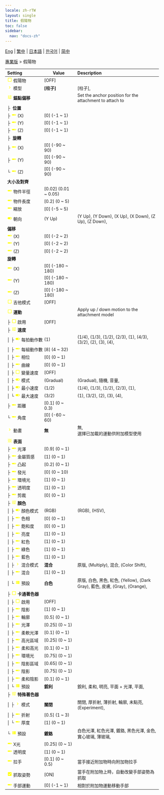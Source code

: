 ```yaml
---
locale: zh-rTW
layout: single
title: 假陽物
toc: false
sidebar:
  nav: "docs-zh"
---
```

[Eng](/dancexr/menu/2025.4/actor/dildo) | [繁中](/tw/dancexr/menu/2025.4/actor/dildo) | [日本語](/jp/dancexr/menu/2025.4/actor/dildo) | [한국어](/kr/dancexr/menu/2025.4/actor/dildo) | [简中](/zh/dancexr/menu/2025.4/actor/dildo)

[專業版](../menu#專業版) > 假陽物



| Setting | Value | Description |
| :--- | --- | :--- |
|<nobr>![check_off icon](/images/icon/ic_check_off.png) 假陽物</nobr>| [OFF] | 
|<nobr>![chevron icon](/images/icon/ic_chevron.png) 模型</nobr>| **[柱子]** | [柱子],  |
|<nobr>![tune icon](/images/icon/ic_tune.png) <b>錨點偏移</b></nobr>| | Set the anchor position for the attachment to attach to
|<nobr>├&nbsp; <b>位置</b></nobr>|| 
|<nobr>├&nbsp;![slider icon](/images/icon/ic_slider.png) (X)</nobr>| [0] (-1 ~ 1) | 
|<nobr>├&nbsp;![slider icon](/images/icon/ic_slider.png) (Y)</nobr>| [0] (-1 ~ 1) | 
|<nobr>├&nbsp;![slider icon](/images/icon/ic_slider.png) (Z)</nobr>| [0] (-1 ~ 1) | 
|<nobr>├&nbsp; <b>旋轉</b></nobr>|| 
|<nobr>├&nbsp;![slider icon](/images/icon/ic_slider.png) (X)</nobr>| [0] (-90 ~ 90) | 
|<nobr>├&nbsp;![slider icon](/images/icon/ic_slider.png) (Y)</nobr>| [0] (-90 ~ 90) | 
|<nobr>└&nbsp;![slider icon](/images/icon/ic_slider.png) (Z)</nobr>| [0] (-90 ~ 90) | 
|<nobr> <b>大小及對齊</b></nobr>|| 
|<nobr>![slider icon](/images/icon/ic_slider.png) 物件半徑</nobr>| [0.02] (0.01 ~ 0.05) | 
|<nobr>![slider icon](/images/icon/ic_slider.png) 物件長度</nobr>| [0.2] (0 ~ 5) | 
|<nobr>![slider icon](/images/icon/ic_slider.png) 縮放</nobr>| [0] (-5 ~ 5) | 
|<nobr>![toggle_on icon](/images/icon/ic_toggle_on.png) 朝向</nobr>| (Y Up) | (Y Up), (Y Down), (X Up), (X Down), (Z Up), (Z Down), 
|<nobr> <b>偏移</b></nobr>|| 
|<nobr>![slider icon](/images/icon/ic_slider.png) (X)</nobr>| [0] (-2 ~ 2) | 
|<nobr>![slider icon](/images/icon/ic_slider.png) (Y)</nobr>| [0] (-2 ~ 2) | 
|<nobr>![slider icon](/images/icon/ic_slider.png) (Z)</nobr>| [0] (-2 ~ 2) | 
|<nobr> <b>旋轉</b></nobr>|| 
|<nobr>![slider icon](/images/icon/ic_slider.png) (X)</nobr>| [0] (-180 ~ 180) | 
|<nobr>![slider icon](/images/icon/ic_slider.png) (Y)</nobr>| [0] (-180 ~ 180) | 
|<nobr>![slider icon](/images/icon/ic_slider.png) (Z)</nobr>| [0] (-180 ~ 180) | 
|<nobr>![check_off icon](/images/icon/ic_check_off.png) 吉他模式</nobr>| [OFF] | 
|<nobr>![check_off icon](/images/icon/ic_check_off.png) <b>運動</b></nobr>| | Apply up / down motion to the attachment model
|<nobr>├&nbsp;![check_off icon](/images/icon/ic_check_off.png) 啟用</nobr>| [OFF] | 
|<nobr>├&nbsp;![tune icon](/images/icon/ic_tune.png) <b>速度</b></nobr>| | 
|<nobr>│&nbsp;├&nbsp;![toggle_on icon](/images/icon/ic_toggle_on.png) 每拍動作數</nobr>| (1) | (1/4), (1/3), (1/2), (2/3), (1), (4/3), (3/2), (2), (3), (4), 
|<nobr>│&nbsp;├&nbsp;![slider icon](/images/icon/ic_slider.png) 每組動作數</nobr>| [8] (4 ~ 32) | 
|<nobr>│&nbsp;├&nbsp;![slider icon](/images/icon/ic_slider.png) 相位</nobr>| [0] (0 ~ 1) | 
|<nobr>│&nbsp;├&nbsp;![slider icon](/images/icon/ic_slider.png) 曲線</nobr>| [0] (0 ~ 1) | 
|<nobr>│&nbsp;├&nbsp;![check_off icon](/images/icon/ic_check_off.png) 變量速度</nobr>| [OFF] | 
|<nobr>│&nbsp;├&nbsp;![toggle_on icon](/images/icon/ic_toggle_on.png) 模式</nobr>| (Gradual) | (Gradual), 隨機, 音量, 
|<nobr>│&nbsp;├&nbsp;![toggle_on icon](/images/icon/ic_toggle_on.png) 最小速度</nobr>| (1/2) | (1/4), (1/3), (1/2), (2/3), (1), 
|<nobr>│&nbsp;└&nbsp;![toggle_on icon](/images/icon/ic_toggle_on.png) 最大速度</nobr>| (3/2) | (1), (3/2), (2), (3), (4), 
|<nobr>├&nbsp;![slider icon](/images/icon/ic_slider.png) 距離</nobr>| [0.1] (0 ~ 0.3) | 
|<nobr>└&nbsp;![slider icon](/images/icon/ic_slider.png) 角度</nobr>| [0] (-60 ~ 60) | 
|<nobr>![chevron icon](/images/icon/ic_chevron.png) 動畫</nobr>| **無** | 無, <br/>選擇已加載的運動供附加模型使用 |
|<nobr>![texture icon](/images/icon/ic_texture.png) <b>表面</b></nobr>| | 
|<nobr>├&nbsp;![slider icon](/images/icon/ic_slider.png) 光澤</nobr>| [0.9] (0 ~ 1) | 
|<nobr>├&nbsp;![slider icon](/images/icon/ic_slider.png) 金屬質感</nobr>| [1] (0 ~ 1) | 
|<nobr>├&nbsp;![slider icon](/images/icon/ic_slider.png) 凸起</nobr>| [0.2] (0 ~ 1) | 
|<nobr>├&nbsp;![slider icon](/images/icon/ic_slider.png) 發光</nobr>| [0] (0 ~ 10) | 
|<nobr>├&nbsp;![slider icon](/images/icon/ic_slider.png) 環境光</nobr>| [1] (0 ~ 1) | 
|<nobr>├&nbsp;![slider icon](/images/icon/ic_slider.png) 透明度</nobr>| [1] (0 ~ 1) | 
|<nobr>├&nbsp;![slider icon](/images/icon/ic_slider.png) 剪裁</nobr>| [0] (0 ~ 1) | 
|<nobr>├&nbsp;![tune icon](/images/icon/ic_tune.png) <b>顏色</b></nobr>| | 
|<nobr>│&nbsp;├&nbsp;![toggle_on icon](/images/icon/ic_toggle_on.png) 顏色模式</nobr>| (RGB) | (RGB), (HSV), 
|<nobr>│&nbsp;├&nbsp;![slider icon](/images/icon/ic_slider.png) 色相</nobr>| [0] (0 ~ 1) | 
|<nobr>│&nbsp;├&nbsp;![slider icon](/images/icon/ic_slider.png) 飽和度</nobr>| [0] (0 ~ 1) | 
|<nobr>│&nbsp;├&nbsp;![slider icon](/images/icon/ic_slider.png) 亮度</nobr>| [1] (0 ~ 1) | 
|<nobr>│&nbsp;├&nbsp;![slider icon](/images/icon/ic_slider.png) 紅色</nobr>| [1] (0 ~ 1) | 
|<nobr>│&nbsp;├&nbsp;![slider icon](/images/icon/ic_slider.png) 綠色</nobr>| [1] (0 ~ 1) | 
|<nobr>│&nbsp;├&nbsp;![slider icon](/images/icon/ic_slider.png) 藍色</nobr>| [1] (0 ~ 1) | 
|<nobr>│&nbsp;├&nbsp;![chevron icon](/images/icon/ic_chevron.png) 混合模式</nobr>| **混合** | 原版, (Multiply), 混合, (Color Shift),  |
|<nobr>│&nbsp;├&nbsp;![slider icon](/images/icon/ic_slider.png) 混合</nobr>| [1] (0 ~ 1) | 
|<nobr>│&nbsp;└&nbsp;![list icon](/images/icon/ic_list.png) 預設</nobr>| **白色** | 原版, 白色, 黑色, 紅色, (Yellow), (Dark Gray), 藍色, 皮膚, (Gray), (Orange),  |
|<nobr>├&nbsp;![check_off icon](/images/icon/ic_check_off.png) <b>卡通著色器</b></nobr>| | 
|<nobr>│&nbsp;├&nbsp;![check_off icon](/images/icon/ic_check_off.png) 啟用</nobr>| [OFF] | 
|<nobr>│&nbsp;├&nbsp;![slider icon](/images/icon/ic_slider.png) 陰影</nobr>| [1] (0 ~ 1) | 
|<nobr>│&nbsp;├&nbsp;![slider icon](/images/icon/ic_slider.png) 輪廓</nobr>| [0.5] (0 ~ 1) | 
|<nobr>│&nbsp;├&nbsp;![slider icon](/images/icon/ic_slider.png) 光澤</nobr>| [0.25] (0 ~ 1) | 
|<nobr>│&nbsp;├&nbsp;![slider icon](/images/icon/ic_slider.png) 柔軟光澤</nobr>| [0.1] (0 ~ 1) | 
|<nobr>│&nbsp;├&nbsp;![slider icon](/images/icon/ic_slider.png) 高光區域</nobr>| [0.25] (0 ~ 1) | 
|<nobr>│&nbsp;├&nbsp;![slider icon](/images/icon/ic_slider.png) 柔和高光</nobr>| [0.1] (0 ~ 1) | 
|<nobr>│&nbsp;├&nbsp;![slider icon](/images/icon/ic_slider.png) 環境光</nobr>| [0.75] (0 ~ 1) | 
|<nobr>│&nbsp;├&nbsp;![slider icon](/images/icon/ic_slider.png) 陰影區域</nobr>| [0.65] (0 ~ 1) | 
|<nobr>│&nbsp;├&nbsp;![slider icon](/images/icon/ic_slider.png) 陰影</nobr>| [0.75] (0 ~ 1) | 
|<nobr>│&nbsp;├&nbsp;![slider icon](/images/icon/ic_slider.png) 柔和陰影</nobr>| [0.1] (0 ~ 1) | 
|<nobr>│&nbsp;└&nbsp;![list icon](/images/icon/ic_list.png) 預設</nobr>| **銳利** | 銳利, 柔和, 明亮, 平面 + 光澤, 平面,  |
|<nobr>├&nbsp;![tune icon](/images/icon/ic_tune.png) <b>特殊著色器</b></nobr>| | 
|<nobr>│&nbsp;├&nbsp;![chevron icon](/images/icon/ic_chevron.png) 模式</nobr>| **關閉** | 關閉, 厚折射, 薄折射, 輪廓, 未點亮, (Experiment),  |
|<nobr>│&nbsp;├&nbsp;![slider icon](/images/icon/ic_slider.png) 折射</nobr>| [0.5] (1 ~ 3) | 
|<nobr>│&nbsp;└&nbsp;![slider icon](/images/icon/ic_slider.png) 厚度</nobr>| [1] (0 ~ 1) | 
|<nobr>└&nbsp;![list icon](/images/icon/ic_list.png) 預設</nobr>| **鍍鉻** | 白色光澤, 紅色光澤, 鍍鉻, 黑色光澤, 金色, 實心玻璃, 薄玻璃,  |
|<nobr>![slider icon](/images/icon/ic_slider.png) X光</nobr>| [0.25] (0 ~ 1) | 
|<nobr>![slider icon](/images/icon/ic_slider.png) 透明度</nobr>| [1] (0 ~ 1) | 
|<nobr>![slider icon](/images/icon/ic_slider.png) 拉手</nobr>| [0.1] (0 ~ 0.5) | 當手接近附加物時向附加物拉手
|<nobr>![check_on icon](/images/icon/ic_check_on.png) 抓取姿勢</nobr>| [ON] | 當手在附加物上時，自動改變手部姿勢為抓取
|<nobr>![slider icon](/images/icon/ic_slider.png) 手部運動</nobr>| [0] (-1 ~ 1) | 相對於附加物運動移動手部
